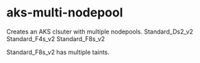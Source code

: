 # aks-multi-nodepool
Creates an AKS clsuter with multiple nodepools.
Standard_Ds2_v2
Standard_F4s_v2
Standard_F8s_v2

Standard_F8s_v2 has multiple taints.
